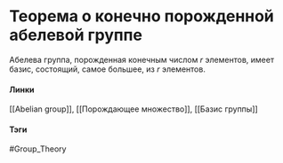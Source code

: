 # Теорема о конечно порожденной абелевой группе
Абелева группа, порожденная конечным числом $r$ элементов, имеет базис, состоящий, самое большее, из $r$ элементов.

#### Линки 
[[Abelian group]],
[[Порождающее множество]],
[[Базис группы]]
#### Тэги 
 #Group_Theory 